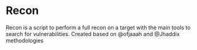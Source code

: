 # Recon
 Recon is a script to perform a full recon on a target with the main tools to search for vulnerabilities. Created based on @ofjaaah and @Jhaddix methodologies
